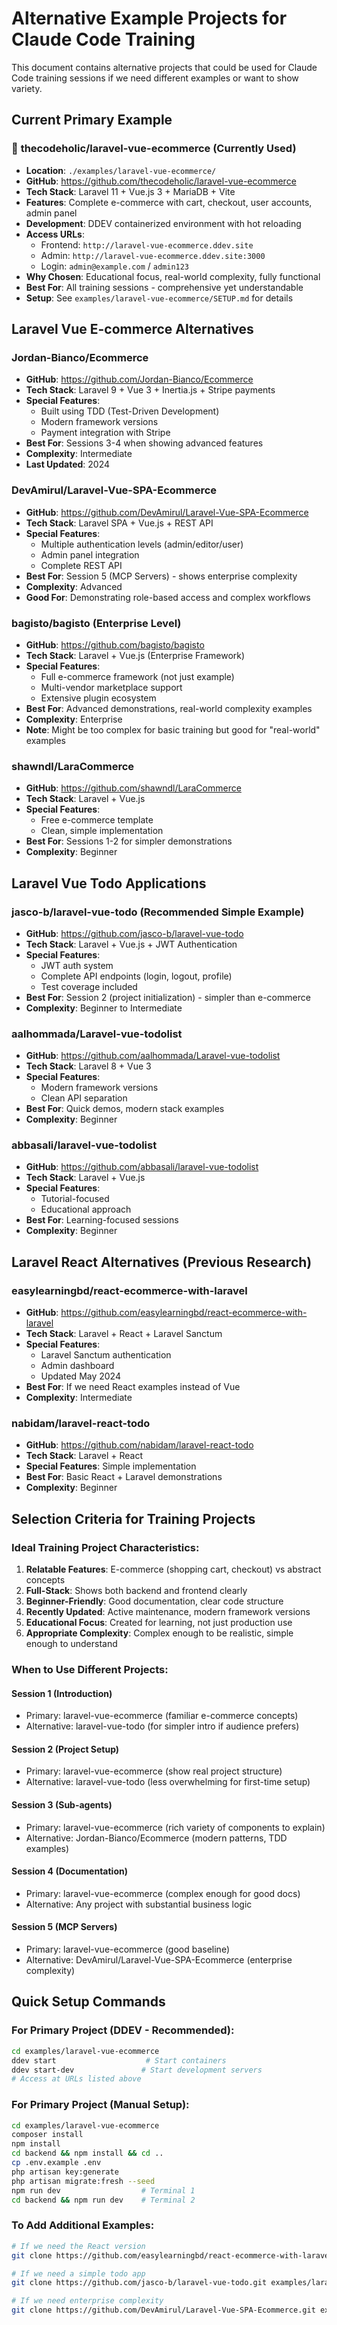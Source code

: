# Alternative Example Projects for Claude Code Training

This document contains alternative projects that could be used for Claude Code training sessions if we need different examples or want to show variety.

## Current Primary Example

### 🎯 **thecodeholic/laravel-vue-ecommerce** (Currently Used)
- **Location**: `./examples/laravel-vue-ecommerce/`
- **GitHub**: https://github.com/thecodeholic/laravel-vue-ecommerce
- **Tech Stack**: Laravel 11 + Vue.js 3 + MariaDB + Vite
- **Features**: Complete e-commerce with cart, checkout, user accounts, admin panel
- **Development**: DDEV containerized environment with hot reloading
- **Access URLs**: 
  - Frontend: `http://laravel-vue-ecommerce.ddev.site`
  - Admin: `http://laravel-vue-ecommerce.ddev.site:3000`
  - Login: `admin@example.com` / `admin123`
- **Why Chosen**: Educational focus, real-world complexity, fully functional
- **Best For**: All training sessions - comprehensive yet understandable
- **Setup**: See `examples/laravel-vue-ecommerce/SETUP.md` for details

## Laravel Vue E-commerce Alternatives

### **Jordan-Bianco/Ecommerce** 
- **GitHub**: https://github.com/Jordan-Bianco/Ecommerce
- **Tech Stack**: Laravel 9 + Vue 3 + Inertia.js + Stripe payments
- **Special Features**: 
  - Built using TDD (Test-Driven Development)
  - Modern framework versions
  - Payment integration with Stripe
- **Best For**: Sessions 3-4 when showing advanced features
- **Complexity**: Intermediate
- **Last Updated**: 2024

### **DevAmirul/Laravel-Vue-SPA-Ecommerce**
- **GitHub**: https://github.com/DevAmirul/Laravel-Vue-SPA-Ecommerce
- **Tech Stack**: Laravel SPA + Vue.js + REST API
- **Special Features**: 
  - Multiple authentication levels (admin/editor/user)
  - Admin panel integration
  - Complete REST API
- **Best For**: Session 5 (MCP Servers) - shows enterprise complexity
- **Complexity**: Advanced
- **Good For**: Demonstrating role-based access and complex workflows

### **bagisto/bagisto** (Enterprise Level)
- **GitHub**: https://github.com/bagisto/bagisto
- **Tech Stack**: Laravel + Vue.js (Enterprise Framework)
- **Special Features**: 
  - Full e-commerce framework (not just example)
  - Multi-vendor marketplace support
  - Extensive plugin ecosystem
- **Best For**: Advanced demonstrations, real-world complexity examples
- **Complexity**: Enterprise
- **Note**: Might be too complex for basic training but good for "real-world" examples

### **shawndl/LaraCommerce**
- **GitHub**: https://github.com/shawndl/LaraCommerce
- **Tech Stack**: Laravel + Vue.js
- **Special Features**: 
  - Free e-commerce template
  - Clean, simple implementation
- **Best For**: Sessions 1-2 for simpler demonstrations
- **Complexity**: Beginner

## Laravel Vue Todo Applications

### **jasco-b/laravel-vue-todo** (Recommended Simple Example)
- **GitHub**: https://github.com/jasco-b/laravel-vue-todo
- **Tech Stack**: Laravel + Vue.js + JWT Authentication
- **Special Features**: 
  - JWT auth system
  - Complete API endpoints (login, logout, profile)
  - Test coverage included
- **Best For**: Session 2 (project initialization) - simpler than e-commerce
- **Complexity**: Beginner to Intermediate

### **aalhommada/Laravel-vue-todolist**
- **GitHub**: https://github.com/aalhommada/Laravel-vue-todolist
- **Tech Stack**: Laravel 8 + Vue 3
- **Special Features**: 
  - Modern framework versions
  - Clean API separation
- **Best For**: Quick demos, modern stack examples
- **Complexity**: Beginner

### **abbasali/laravel-vue-todolist**
- **GitHub**: https://github.com/abbasali/laravel-vue-todolist
- **Tech Stack**: Laravel + Vue.js
- **Special Features**: 
  - Tutorial-focused
  - Educational approach
- **Best For**: Learning-focused sessions
- **Complexity**: Beginner

## Laravel React Alternatives (Previous Research)

### **easylearningbd/react-ecommerce-with-laravel**
- **GitHub**: https://github.com/easylearningbd/react-ecommerce-with-laravel
- **Tech Stack**: Laravel + React + Laravel Sanctum
- **Special Features**: 
  - Laravel Sanctum authentication
  - Admin dashboard
  - Updated May 2024
- **Best For**: If we need React examples instead of Vue
- **Complexity**: Intermediate

### **nabidam/laravel-react-todo**
- **GitHub**: https://github.com/nabidam/laravel-react-todo
- **Tech Stack**: Laravel + React
- **Special Features**: Simple implementation
- **Best For**: Basic React + Laravel demonstrations
- **Complexity**: Beginner

## Selection Criteria for Training Projects

### Ideal Training Project Characteristics:
1. **Relatable Features**: E-commerce (shopping cart, checkout) vs abstract concepts
2. **Full-Stack**: Shows both backend and frontend clearly
3. **Beginner-Friendly**: Good documentation, clear code structure
4. **Recently Updated**: Active maintenance, modern framework versions
5. **Educational Focus**: Created for learning, not just production use
6. **Appropriate Complexity**: Complex enough to be realistic, simple enough to understand

### When to Use Different Projects:

#### **Session 1** (Introduction)
- Primary: laravel-vue-ecommerce (familiar e-commerce concepts)
- Alternative: laravel-vue-todo (for simpler intro if audience prefers)

#### **Session 2** (Project Setup)  
- Primary: laravel-vue-ecommerce (show real project structure)
- Alternative: laravel-vue-todo (less overwhelming for first-time setup)

#### **Session 3** (Sub-agents)
- Primary: laravel-vue-ecommerce (rich variety of components to explain)
- Alternative: Jordan-Bianco/Ecommerce (modern patterns, TDD examples)

#### **Session 4** (Documentation)
- Primary: laravel-vue-ecommerce (complex enough for good docs)
- Alternative: Any project with substantial business logic

#### **Session 5** (MCP Servers)
- Primary: laravel-vue-ecommerce (good baseline)
- Alternative: DevAmirul/Laravel-Vue-SPA-Ecommerce (enterprise complexity)

## Quick Setup Commands

### For Primary Project (DDEV - Recommended):
```bash
cd examples/laravel-vue-ecommerce
ddev start                    # Start containers
ddev start-dev               # Start development servers
# Access at URLs listed above
```

### For Primary Project (Manual Setup):
```bash
cd examples/laravel-vue-ecommerce  
composer install
npm install
cd backend && npm install && cd ..
cp .env.example .env
php artisan key:generate
php artisan migrate:fresh --seed
npm run dev                  # Terminal 1
cd backend && npm run dev    # Terminal 2  
```

### To Add Additional Examples:
```bash
# If we need the React version
git clone https://github.com/easylearningbd/react-ecommerce-with-laravel.git examples/laravel-react-ecommerce

# If we need a simple todo app  
git clone https://github.com/jasco-b/laravel-vue-todo.git examples/laravel-vue-todo

# If we need enterprise complexity
git clone https://github.com/DevAmirul/Laravel-Vue-SPA-Ecommerce.git examples/laravel-vue-spa-ecommerce
```